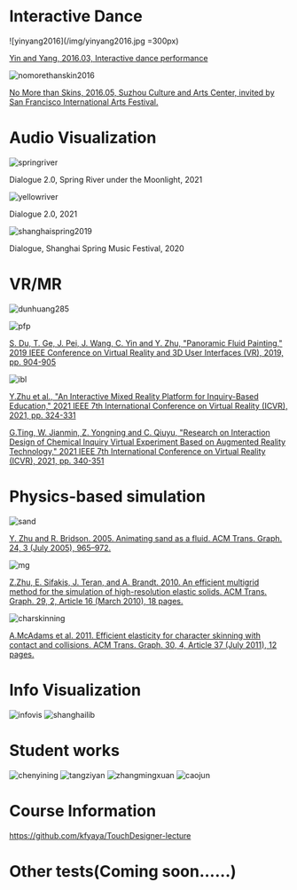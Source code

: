 Interactive Dance
====
![yinyang2016](/img/yinyang2016.jpg =300px)

[Yin and Yang, 2016.03, Interactive dance performance](https://youtu.be/upvl0Jtjzso)

![nomorethanskin2016](/img/nomorethanskin2016.jpg)

[No More than Skins, 2016.05, Suzhou Culture and Arts Center, invited by San Francisco International Arts Festival. ](https://youtu.be/upvl0Jtjzso)

Audio Visualization
====
![springriver](/img/springriver.jpg)

Dialogue 2.0, Spring River under the Moonlight, 2021

![yellowriver](/img/yellowriver.jpg)

Dialogue 2.0, 2021

![shanghaispring2019](/img/shanghaispring2019.jpg)

Dialogue, Shanghai Spring Music Festival, 2020

VR/MR
====
![dunhuang285](/img/dunhuang285.jpg)

![pfp](/img/pfp.jpg)

[S. Du, T. Ge, J. Pei, J. Wang, C. Yin and Y. Zhu, "Panoramic Fluid Painting," 2019 IEEE Conference on Virtual Reality and 3D User Interfaces (VR), 2019, pp. 904-905](https://youtu.be/upvl0Jtjzso)

![ibl](/img/ibl.jpg)

[Y.Zhu et al., "An Interactive Mixed Reality Platform for Inquiry-Based Education," 2021 IEEE 7th International Conference on Virtual Reality (ICVR), 2021, pp. 324-331](https://ieeexplore.ieee.org/document/9483827)

[G.Ting, W. Jianmin, Z. Yongning and C. Qiuyu, "Research on Interaction Design of Chemical Inquiry Virtual Experiment Based on Augmented Reality Technology," 2021 IEEE 7th International Conference on Virtual Reality (ICVR), 2021, pp. 340-351](https://ieeexplore.ieee.org/document/9483706)


Physics-based simulation
====

![sand](/img/sand.jpg)

[Y. Zhu and R. Bridson. 2005. Animating sand as a fluid. ACM Trans. Graph. 24, 3 (July 2005), 965–972.](https://dl.acm.org/doi/10.1145/1073204.1073298)

![mg](/img/mg.jpg)

[Z.Zhu, E. Sifakis, J. Teran, and A. Brandt. 2010. An efficient multigrid method for the simulation of high-resolution elastic solids. ACM Trans. Graph. 29, 2, Article 16 (March 2010), 18 pages.](https://dl.acm.org/doi/10.1145/1731047.1731054)

![charskinning](/img/charskinning.jpg)

[A.McAdams et al. 2011. Efficient elasticity for character skinning with contact and collisions. ACM Trans. Graph. 30, 4, Article 37 (July 2011), 12 pages.](https://dl.acm.org/doi/10.1145/2010324.1964932)

Info Visualization
====

![infovis](/img/infovis.jpg)
![shanghailib](/img/shanghailib.jpg)


Student works
====

![chenyining](/img/chenyining.jpg)
![tangziyan](/img/tangziyan.jpg)
![zhangmingxuan](/img/zhangmingxuan.jpg)
![caojun](/img/caojun.jpg)

Course Information
====
https://github.com/kfyaya/TouchDesigner-lecture

Other tests(Coming soon......)
====
